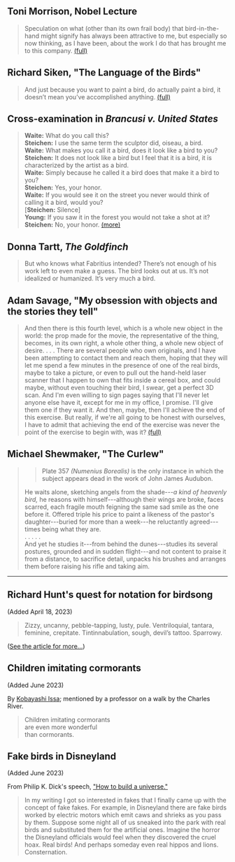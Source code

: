 ## Toni Morrison, Nobel Lecture

> Speculation on what (other than its own frail body) that bird-in-the-hand might signify has always been attractive to me, but especially so now thinking, as I have been, about the work I do that has brought me to this company. [(full)](https://www.nobelprize.org/prizes/literature/1993/morrison/lecture/)

## Richard Siken, "The Language of the Birds"

> And just because you want to paint a bird, do actually paint a bird, it doesn’t mean you’ve accomplished anything. [(full)](https://poets.org/poem/language-birds)

## Cross-examination in _Brancusi v. United States_

> **Waite:** What do you call this?  
> **Steichen:** I use the same term the sculptor did, oiseau, a bird.  
> **Waite:** What makes you call it a bird, does it look like a bird to you?  
> **Steichen:** It does not look like a bird but I feel that it is a bird, it is 
> characterized by the artist as a bird.  
> **Waite:** Simply because he called it a bird does that make it a bird to you?  
> **Steichen:** Yes, your honor.  
> **Waite:** If you would see it on the street you never would think of 
> calling it a bird, would you?  
> [**Steichen:** Silence]  
> **Young:** If you saw it in the forest you would not take a shot at it?  
> **Steichen:** No, your honor. [(more)](https://www.legalaffairs.org/issues/September-October-2002/story_giry_sepoct2002.msp)

## Donna Tartt, _The Goldfinch_

> But who knows what Fabritius intended? There’s not enough of his work left to even make a guess. The bird looks out at us. It’s not idealized or humanized. It’s very much a bird.

## Adam Savage, "My obsession with objects and the stories they tell"

> And then there is this fourth level, which is a whole new object in the world: the prop made for the movie, the representative of the thing, becomes, in its own right, a whole other thing, a whole new object of desire. . . . There are several people who own originals, and I have been attempting to contact them and reach them, hoping that they will let me spend a few minutes in the presence of one of the real birds, maybe to take a picture, or even to pull out the hand-held laser scanner that I happen to own that fits inside a cereal box, and could maybe, without even touching their bird, I swear, get a perfect 3D scan. And I'm even willing to sign pages saying that I'll never let anyone else have it, except for me in my office, I promise. I'll give them one if they want it. And then, maybe, then I'll achieve the end of this exercise. But really, if we're all going to be honest with ourselves, I have to admit that achieving the end of the exercise was never the point of the exercise to begin with, was it? [(full)](https://www.youtube.com/watch?v=29SopXQfc_s)

## Michael Shewmaker, "The Curlew"

> > Plate 357 _(Numenius Borealis)_ is the only instance in which the subject appears dead in the work of John James Audubon.
>
> He waits alone, sketching angels from the shade---_a kind of heavenly bird,_ he reasons with himself---although their wings are broke, faces scarred, each fragile mouth feigning the same sad smile as the one before it. Offered triple his price to paint a likeness of the pastor's daughter---buried for more than a week---he reluctantly agreed---times being what they are.  
> . . . . .  
> And yet he studies it---from behind the dunes---studies its several postures, grounded and in sudden flight---and not content to praise it from a distance, to sacrifice detail, unpacks his brushes and arranges them before raising his rifle and taking aim.

---

## Richard Hunt's quest for notation for birdsong

(Added April 18, 2023)

> Zizzy, uncanny, pebble-tapping, lusty, pule. Ventriloquial, tantara,
> feminine, crepitate. Tintinnabulation, sough, devil’s tattoo. Sparrowy.

([See the article for
more...](https://daily.jstor.org/what-it-sounds-like-when-doves-cry/))

## Children imitating cormorants

(Added June 2023)

By [Kobayashi
Issa](https://hellopoetry.com/poem/15275/children-imitating-cormorants/);
mentioned by a professor on a walk by the Charles River.

> Children imitating cormorants  
> are even more wonderful  
> than cormorants.

## Fake birds in Disneyland

(Added June 2023)

From Philip K. Dick's speech, ["How to build a universe."](https://urbigenous.net/library/how_to_build.html)

> In my writing I got so interested in fakes that I finally came up with the
> concept of fake fakes. For example, in Disneyland there are fake birds worked
> by electric motors which emit caws and shrieks as you pass by them. Suppose
> some night all of us sneaked into the park with real birds and substituted
> them for the artificial ones. Imagine the horror the Disneyland officials
> would feel when they discovered the cruel hoax. Real birds! And perhaps
> someday even real hippos and lions. Consternation.
